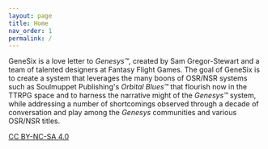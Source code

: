 ```yaml
---
layout: page
title: Home
nav_order: 1
permalink: /
---
```


GeneSix is a love letter to _Genesys™_, created by Sam Gregor-Stewart and a team of talented designers at Fantasy Flight Games.  The goal of GeneSix is to create a system that leverages the many boons of OSR/NSR systems such as Soulmuppet Publishing's _Orbital Blues™_ that flourish now in the TTRPG space and to harness the narrative might of the _Genesys™_ system, while addressing a number of shortcomings observed through a decade of conversation and play among the _Genesys_ communities and various OSR/NSR titles.

[CC BY-NC-SA 4.0](https://creativecommons.org/licenses/by-nc-sa/4.0/)
